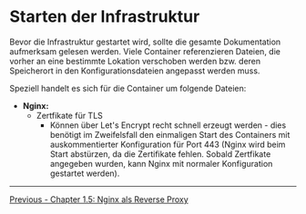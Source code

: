 # Starten der Infrastruktur

Bevor die Infrastruktur gestartet wird, sollte die gesamte Dokumentation aufmerksam gelesen werden. Viele Container referenzieren Dateien, die vorher an eine bestimmte Lokation verschoben werden bzw. deren Speicherort in den Konfigurationsdateien angepasst werden muss.

Speziell handelt es sich für die Container um folgende Dateien:

+ **Nginx:**
    + Zertfikate für TLS
        + Können über Let's Encrypt recht schnell erzeugt werden - dies benötigt im Zweifelsfall den einmaligen Start des Containers mit auskommentierter Konfiguration für Port 443 (Nginx wird beim Start abstürzen, da die Zertifikate fehlen. Sobald Zertfikate angegeben wurden, kann Nginx mit normaler Konfiguration gestartet werden).
    
*****************

[Previous - Chapter 1.5: Nginx als Reverse Proxy](nginx-als-reverse-proxy.md)